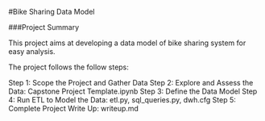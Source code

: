 #Bike Sharing Data Model

###Project Summary

This project aims at developing a data model of bike sharing system for easy analysis.

The project follows the follow steps:

Step 1: Scope the Project and Gather Data
Step 2: Explore and Assess the Data: Capstone Project Template.ipynb
Step 3: Define the Data Model
Step 4: Run ETL to Model the Data: etl.py, sql_queries.py, dwh.cfg
Step 5: Complete Project Write Up: writeup.md



    
